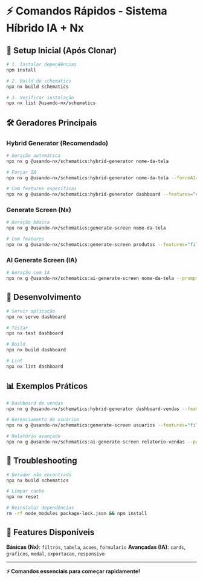 # ⚡ Comandos Rápidos - Sistema Híbrido IA + Nx

## 🚀 Setup Inicial (Após Clonar)

```bash
# 1. Instalar dependências
npm install

# 2. Build do schematics
npx nx build schematics

# 3. Verificar instalação
npx nx list @usando-nx/schematics
```

## 🛠️ Geradores Principais

### **Hybrid Generator (Recomendado)**
```bash
# Geração automática
npx nx g @usando-nx/schematics:hybrid-generator nome-da-tela

# Forçar IA
npx nx g @usando-nx/schematics:hybrid-generator nome-da-tela --forceAI=true

# Com features específicas
npx nx g @usando-nx/schematics:hybrid-generator dashboard --features="cards,graficos,filtros"
```

### **Generate Screen (Nx)**
```bash
# Geração básica
npx nx g @usando-nx/schematics:generate-screen nome-da-tela

# Com features
npx nx g @usando-nx/schematics:generate-screen produtos --features="filtros,tabela,acoes"
```

### **AI Generate Screen (IA)**
```bash
# Geração com IA
npx nx g @usando-nx/schematics:ai-generate-screen nome-da-tela --prompt="Dashboard com cards de métricas e gráficos"
```

## 🚀 Desenvolvimento

```bash
# Servir aplicação
npx nx serve dashboard

# Testar
npx nx test dashboard

# Build
npx nx build dashboard

# Lint
npx nx lint dashboard
```

## 📊 Exemplos Práticos

```bash
# Dashboard de vendas
npx nx g @usando-nx/schematics:hybrid-generator dashboard-vendas --features="cards,graficos,filtros" --forceAI=true

# Gerenciamento de usuários
npx nx g @usando-nx/schematics:generate-screen usuarios --features="filtros,tabela,acoes" --generateDocs=true

# Relatório avançado
npx nx g @usando-nx/schematics:ai-generate-screen relatorio-vendas --prompt="Relatório de vendas com gráficos de barras, cards de métricas principais, filtros por período e exportação para Excel"
```

## 🔧 Troubleshooting

```bash
# Gerador não encontrado
npx nx build schematics

# Limpar cache
npx nx reset

# Reinstalar dependências
rm -rf node_modules package-lock.json && npm install
```

## 🎯 Features Disponíveis

**Básicas (Nx)**: `filtros`, `tabela`, `acoes`, `formulario`
**Avançadas (IA)**: `cards`, `graficos`, `modal`, `exportacao`, `responsivo`

---

**⚡ Comandos essenciais para começar rapidamente!** 